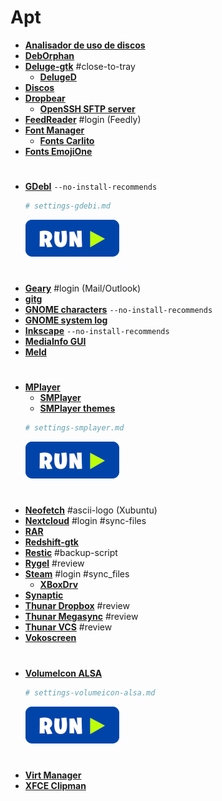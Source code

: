 # Apt
 - <a href="apt:baobab"><strong>Analisador de uso de discos</strong></a>
 - <a href="apt:deborphan"><strong>DebOrphan</strong></a>
 - <a href="apt:deluge-gtk"><strong>Deluge-gtk</strong></a> #close-to-tray
     - <a href="apt:deluged"><strong>DelugeD</strong></a>
 - <a href="apt:gnome-disk-utility"><strong>Discos</strong></a>
 - <a href="apt:dropbear"><strong>Dropbear</strong></a>
    - <a href="apt:openssh-sftp-server"><strong>OpenSSH SFTP server</strong></a>
 - <a href="apt:feedreader"><strong>FeedReader</strong></a> #login (Feedly)
 - <a href="apt:font-manager"><strong>Font Manager</strong></a>
    - <a href="apt:fonts-crosextra-carlito"><strong>Fonts Carlito</strong></a>
 - <a href="apt:fonts-emojione"><strong>Fonts EmojiOne</strong></a>
#
 - <a href="apt:gdebi"><strong>GDebI</strong></a> `--no-install-recommends`
   ```bash
   # settings-gdebi.md
   ```
   [![bashrun](../images/bashrun.png)](br:settings-gdebi)
#
 - <a href="apt:geary"><strong>Geary</strong></a> #login (Mail/Outlook)
 - <a href="apt:gitg"><strong>gitg</strong></a>
 - <a href="apt:gnome-characters"><strong>GNOME characters</strong></a> `--no-install-recommends`
 - <a href="apt:gnome-system-log"><strong>GNOME system log</strong></a>
 - <a href="apt:inkscape"><strong>Inkscape</strong></a> `--no-install-recommends`
 - <a href="apt:mediainfo-gui"><strong>MediaInfo GUI</strong></a>
 - <a href="apt:meld"><strong>Meld</strong></a>
#
 - <a href="apt:mplayer"><strong>MPlayer</strong></a>
   - <a href="apt:smplayer"><strong>SMPlayer</strong></a>
   - <a href="apt:smplayer-themes"><strong>SMPlayer themes</strong></a>
   ```bash
   # settings-smplayer.md
   ```
   [![bashrun](../images/bashrun.png)](br:settings-smplayer)
#
 - <a href="apt:neofetch"><strong>Neofetch</strong></a> #ascii-logo (Xubuntu)
 - <a href="apt:nextcloud-desktop"><strong>Nextcloud</strong></a> #login #sync-files
 - <a href="apt:rar"><strong>RAR</strong></a>
 - <a href="apt:redshift-gtk"><strong>Redshift-gtk</strong></a>
 - <a href="apt:restic"><strong>Restic</strong></a> #backup-script
 - <a href="apt:rygel-preferences"><strong>Rygel</strong></a> #review
 - <a href="apt:steam-installer"><strong>Steam</strong></a> #login #sync_files
    - <a href="apt:xboxdrv"><strong>XBoxDrv</strong></a>
 - <a href="apt:synaptic"><strong>Synaptic</strong></a>
 - <a href="apt:thunar-dropbox-plugin"><strong>Thunar Dropbox</strong></a> #review
 - <a href="apt:thunar-megasync"><strong>Thunar Megasync</strong></a> #review
 - <a href="apt:thunar-vcs-plugin"><strong>Thunar VCS</strong></a> #review
 - <a href="apt:vokoscreen"><strong>Vokoscreen</strong></a>
#
 - <a href="apt:volumeicon-alsa"><strong>VolumeIcon ALSA</strong></a>
   ```bash
   # settings-volumeicon-alsa.md
   ```
   [![bashrun](../images/bashrun.png)](br:settings-volumeicon-alsa)
#
 - <a href="apt:virt-manager"><strong>Virt Manager</strong></a>
 - <a href="apt:xfce4-clipman"><strong>XFCE Clipman</strong></a>